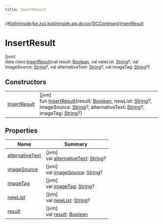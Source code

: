 ```yaml
---
title: InsertResult
---
```

//[KotlinInside](../../../../index.html)/[be.zvz.kotlininside.api.dccon](../../index.html)/[DCConInsert](../index.html)/[InsertResult](index.html)



# InsertResult



[jvm]\
data class [InsertResult](index.html)(val result: [Boolean](https://kotlinlang.org/api/latest/jvm/stdlib/kotlin/-boolean/index.html), val newList: [String](https://kotlinlang.org/api/latest/jvm/stdlib/kotlin/-string/index.html)?, val imageSource: [String](https://kotlinlang.org/api/latest/jvm/stdlib/kotlin/-string/index.html)?, val alternativeText: [String](https://kotlinlang.org/api/latest/jvm/stdlib/kotlin/-string/index.html)?, val imageTag: [String](https://kotlinlang.org/api/latest/jvm/stdlib/kotlin/-string/index.html)?)



## Constructors


| | |
|---|---|
| [InsertResult](-insert-result.html) | [jvm]<br>fun [InsertResult](-insert-result.html)(result: [Boolean](https://kotlinlang.org/api/latest/jvm/stdlib/kotlin/-boolean/index.html), newList: [String](https://kotlinlang.org/api/latest/jvm/stdlib/kotlin/-string/index.html)?, imageSource: [String](https://kotlinlang.org/api/latest/jvm/stdlib/kotlin/-string/index.html)?, alternativeText: [String](https://kotlinlang.org/api/latest/jvm/stdlib/kotlin/-string/index.html)?, imageTag: [String](https://kotlinlang.org/api/latest/jvm/stdlib/kotlin/-string/index.html)?) |


## Properties


| Name | Summary |
|---|---|
| [alternativeText](alternative-text.html) | [jvm]<br>val [alternativeText](alternative-text.html): [String](https://kotlinlang.org/api/latest/jvm/stdlib/kotlin/-string/index.html)? |
| [imageSource](image-source.html) | [jvm]<br>val [imageSource](image-source.html): [String](https://kotlinlang.org/api/latest/jvm/stdlib/kotlin/-string/index.html)? |
| [imageTag](image-tag.html) | [jvm]<br>val [imageTag](image-tag.html): [String](https://kotlinlang.org/api/latest/jvm/stdlib/kotlin/-string/index.html)? |
| [newList](new-list.html) | [jvm]<br>val [newList](new-list.html): [String](https://kotlinlang.org/api/latest/jvm/stdlib/kotlin/-string/index.html)? |
| [result](result.html) | [jvm]<br>val [result](result.html): [Boolean](https://kotlinlang.org/api/latest/jvm/stdlib/kotlin/-boolean/index.html) |


